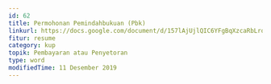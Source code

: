 ```yaml
---
id: 62
title: Permohonan Pemindahbukuan (Pbk)
linkurl: https://docs.google.com/document/d/157lAjUjlQIC6YFgBqXzcaRbLrqarvR1PmJidg7eLZNA/edit?usp=drivesdk
fitur: resume
category: kup
topik: Pembayaran atau Penyetoran
type: word
modifiedTime: 11 Desember 2019
---
```


